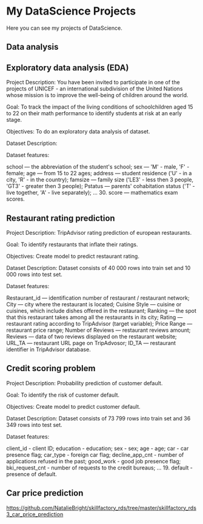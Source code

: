 # My DataScience Projects
Here you can see my projects of DataScience.

## Data analysis

## Exploratory data analysis (EDA)
Project Description: You have been invited to participate in one of the projects of UNICEF - an international subdivision of the United Nations whose mission is to improve the well-being of children around the world.

Goal: To track the impact of the living conditions of schoolchildren aged 15 to 22 on their math performance to identify students at risk at an early stage.

Objectives: To do an exploratory data analysis of dataset.

Dataset Description:

Dataset features:

school — the abbreviation of the student's school;
sex — 'M' - male, 'F' - female;
age — from 15 to 22 ages;
address — student residence ('U' - in a city, 'R' - in the country);
famsize — family size ('LE3' - less then 3 people, 'GT3' - greater then 3 people);
Pstatus — parents' cohabitation status ('T' - live together, 'A' - live separately);
... 30. score — mathematics exam scores.

## Restaurant rating prediction
Project Description: TripAdvisor rating prediction of european restaurants.

Goal: To identify restaurants that inflate their ratings.

Objectives: Create model to predict restaurant rating.

Dataset Description: Dataset consists of 40 000 rows into train set and 10 000 rows into test set.

Dataset features:

Restaurant_id — identification number of restaurant / restaurant network;
City — city where the restaurant is located;
Cuisine Style — cuisine or cuisines, which include dishes offered in the restaurant;
Ranking — the spot that this restaurant takes among all the restaurants in its city;
Rating — restaurant rating according to TripAdvisor (target variable);
Price Range — restaurant price range;
Number of Reviews — restaurant reviews amount;
Reviews — data of two reviews displayed on the restaurant website;
URL_TA — restaurant URL page on TripAdvosor;
ID_TA — restaurant identifier in TripAdvisor database.

## Credit scoring problem
Project Description: Probability prediction of customer default.

Goal: To identify the risk of customer default.

Objectives: Create model to predict customer default.

Dataset Description: Dataset consists of 73 799 rows into train set and 36 349 rows into test set.

Dataset features:

client_id - client ID;
education - education;
sex - sex;
age - age;
car - car presence flag;
car_type - foreign car flag;
decline_app_cnt - number of applications refused in the past;
good_work - good job presence flag;
bki_request_cnt - number of requests to the credit bureaus;
... 19. default - presence of default.

## Car price prediction
https://github.com/NatalieBright/skillfactory_rds/tree/master/skillfactory_rds3_car_price_prediction


